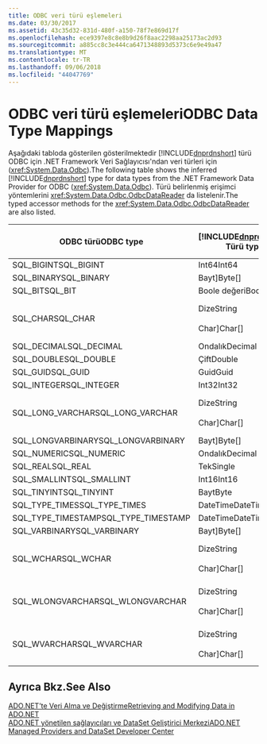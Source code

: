```yaml
---
title: ODBC veri türü eşlemeleri
ms.date: 03/30/2017
ms.assetid: 43c35d32-831d-480f-a150-78f7e869d17f
ms.openlocfilehash: ece9397e8c8e8b9d26f8aac2298aa25173ac2d93
ms.sourcegitcommit: a885cc8c3e444ca6471348893d5373c6e9e49a47
ms.translationtype: MT
ms.contentlocale: tr-TR
ms.lasthandoff: 09/06/2018
ms.locfileid: "44047769"
---
```

# <a name="odbc-data-type-mappings"></a><span data-ttu-id="1559b-102">ODBC veri türü eşlemeleri</span><span class="sxs-lookup"><span data-stu-id="1559b-102">ODBC Data Type Mappings</span></span>
<span data-ttu-id="1559b-103">Aşağıdaki tabloda gösterilen gösterilmektedir [!INCLUDE[dnprdnshort](../../../../includes/dnprdnshort-md.md)] türü ODBC için .NET Framework Veri Sağlayıcısı'ndan veri türleri için (<xref:System.Data.Odbc>).</span><span class="sxs-lookup"><span data-stu-id="1559b-103">The following table shows the inferred [!INCLUDE[dnprdnshort](../../../../includes/dnprdnshort-md.md)] type for data types from the .NET Framework Data Provider for ODBC (<xref:System.Data.Odbc>).</span></span> <span data-ttu-id="1559b-104">Türü belirlenmiş erişimci yöntemlerini <xref:System.Data.Odbc.OdbcDataReader> da listelenir.</span><span class="sxs-lookup"><span data-stu-id="1559b-104">The typed accessor methods for the <xref:System.Data.Odbc.OdbcDataReader> are also listed.</span></span>  
  
|<span data-ttu-id="1559b-105">ODBC türü</span><span class="sxs-lookup"><span data-stu-id="1559b-105">ODBC type</span></span>|[!INCLUDE[dnprdnshort](../../../../includes/dnprdnshort-md.md)]<span data-ttu-id="1559b-106"> Türü</span><span class="sxs-lookup"><span data-stu-id="1559b-106"> type</span></span>|[!INCLUDE[dnprdnshort](../../../../includes/dnprdnshort-md.md)]<span data-ttu-id="1559b-107"> türü belirlenmiş erişimcisi</span><span class="sxs-lookup"><span data-stu-id="1559b-107"> typed accessor</span></span>|  
|---------------|----------------------------------------------------------------------|--------------------------------------------------------------------------------|  
|<span data-ttu-id="1559b-108">SQL_BIGINT</span><span class="sxs-lookup"><span data-stu-id="1559b-108">SQL_BIGINT</span></span>|<span data-ttu-id="1559b-109">Int64</span><span class="sxs-lookup"><span data-stu-id="1559b-109">Int64</span></span>|<span data-ttu-id="1559b-110">GetInt64()</span><span class="sxs-lookup"><span data-stu-id="1559b-110">GetInt64()</span></span>|  
|<span data-ttu-id="1559b-111">SQL_BINARY</span><span class="sxs-lookup"><span data-stu-id="1559b-111">SQL_BINARY</span></span>|<span data-ttu-id="1559b-112">Bayt]</span><span class="sxs-lookup"><span data-stu-id="1559b-112">Byte[]</span></span>|<span data-ttu-id="1559b-113">GetBytes()</span><span class="sxs-lookup"><span data-stu-id="1559b-113">GetBytes()</span></span>|  
|<span data-ttu-id="1559b-114">SQL_BIT</span><span class="sxs-lookup"><span data-stu-id="1559b-114">SQL_BIT</span></span>|<span data-ttu-id="1559b-115">Boole değeri</span><span class="sxs-lookup"><span data-stu-id="1559b-115">Boolean</span></span>|<span data-ttu-id="1559b-116">GetBoolean()</span><span class="sxs-lookup"><span data-stu-id="1559b-116">GetBoolean()</span></span>|  
|<span data-ttu-id="1559b-117">SQL_CHAR</span><span class="sxs-lookup"><span data-stu-id="1559b-117">SQL_CHAR</span></span>|<span data-ttu-id="1559b-118">Dize</span><span class="sxs-lookup"><span data-stu-id="1559b-118">String</span></span><br /><br /> <span data-ttu-id="1559b-119">Char]</span><span class="sxs-lookup"><span data-stu-id="1559b-119">Char[]</span></span>|<span data-ttu-id="1559b-120">GetString() yöntemini kullanarak</span><span class="sxs-lookup"><span data-stu-id="1559b-120">GetString()</span></span><br /><br /> <span data-ttu-id="1559b-121">GetChars()</span><span class="sxs-lookup"><span data-stu-id="1559b-121">GetChars()</span></span>|  
|<span data-ttu-id="1559b-122">SQL_DECIMAL</span><span class="sxs-lookup"><span data-stu-id="1559b-122">SQL_DECIMAL</span></span>|<span data-ttu-id="1559b-123">Ondalık</span><span class="sxs-lookup"><span data-stu-id="1559b-123">Decimal</span></span>|<span data-ttu-id="1559b-124">GetDecimal()</span><span class="sxs-lookup"><span data-stu-id="1559b-124">GetDecimal()</span></span>|  
|<span data-ttu-id="1559b-125">SQL_DOUBLE</span><span class="sxs-lookup"><span data-stu-id="1559b-125">SQL_DOUBLE</span></span>|<span data-ttu-id="1559b-126">Çift</span><span class="sxs-lookup"><span data-stu-id="1559b-126">Double</span></span>|<span data-ttu-id="1559b-127">GetDouble()</span><span class="sxs-lookup"><span data-stu-id="1559b-127">GetDouble()</span></span>|  
|<span data-ttu-id="1559b-128">SQL_GUID</span><span class="sxs-lookup"><span data-stu-id="1559b-128">SQL_GUID</span></span>|<span data-ttu-id="1559b-129">Guid</span><span class="sxs-lookup"><span data-stu-id="1559b-129">Guid</span></span>|<span data-ttu-id="1559b-130">GetGuid()</span><span class="sxs-lookup"><span data-stu-id="1559b-130">GetGuid()</span></span>|  
|<span data-ttu-id="1559b-131">SQL_INTEGER</span><span class="sxs-lookup"><span data-stu-id="1559b-131">SQL_INTEGER</span></span>|<span data-ttu-id="1559b-132">Int32</span><span class="sxs-lookup"><span data-stu-id="1559b-132">Int32</span></span>|<span data-ttu-id="1559b-133">GetInt32()</span><span class="sxs-lookup"><span data-stu-id="1559b-133">GetInt32()</span></span>|  
|<span data-ttu-id="1559b-134">SQL_LONG_VARCHAR</span><span class="sxs-lookup"><span data-stu-id="1559b-134">SQL_LONG_VARCHAR</span></span>|<span data-ttu-id="1559b-135">Dize</span><span class="sxs-lookup"><span data-stu-id="1559b-135">String</span></span><br /><br /> <span data-ttu-id="1559b-136">Char]</span><span class="sxs-lookup"><span data-stu-id="1559b-136">Char[]</span></span>|<span data-ttu-id="1559b-137">GetString() yöntemini kullanarak</span><span class="sxs-lookup"><span data-stu-id="1559b-137">GetString()</span></span><br /><br /> <span data-ttu-id="1559b-138">GetChars()</span><span class="sxs-lookup"><span data-stu-id="1559b-138">GetChars()</span></span>|  
|<span data-ttu-id="1559b-139">SQL_LONGVARBINARY</span><span class="sxs-lookup"><span data-stu-id="1559b-139">SQL_LONGVARBINARY</span></span>|<span data-ttu-id="1559b-140">Bayt]</span><span class="sxs-lookup"><span data-stu-id="1559b-140">Byte[]</span></span>|<span data-ttu-id="1559b-141">GetBytes()</span><span class="sxs-lookup"><span data-stu-id="1559b-141">GetBytes()</span></span>|  
|<span data-ttu-id="1559b-142">SQL_NUMERIC</span><span class="sxs-lookup"><span data-stu-id="1559b-142">SQL_NUMERIC</span></span>|<span data-ttu-id="1559b-143">Ondalık</span><span class="sxs-lookup"><span data-stu-id="1559b-143">Decimal</span></span>|<span data-ttu-id="1559b-144">GetDecimal()</span><span class="sxs-lookup"><span data-stu-id="1559b-144">GetDecimal()</span></span>|  
|<span data-ttu-id="1559b-145">SQL_REAL</span><span class="sxs-lookup"><span data-stu-id="1559b-145">SQL_REAL</span></span>|<span data-ttu-id="1559b-146">Tek</span><span class="sxs-lookup"><span data-stu-id="1559b-146">Single</span></span>|<span data-ttu-id="1559b-147">GetFloat()</span><span class="sxs-lookup"><span data-stu-id="1559b-147">GetFloat()</span></span>|  
|<span data-ttu-id="1559b-148">SQL_SMALLINT</span><span class="sxs-lookup"><span data-stu-id="1559b-148">SQL_SMALLINT</span></span>|<span data-ttu-id="1559b-149">Int16</span><span class="sxs-lookup"><span data-stu-id="1559b-149">Int16</span></span>|<span data-ttu-id="1559b-150">GetInt16()</span><span class="sxs-lookup"><span data-stu-id="1559b-150">GetInt16()</span></span>|  
|<span data-ttu-id="1559b-151">SQL_TINYINT</span><span class="sxs-lookup"><span data-stu-id="1559b-151">SQL_TINYINT</span></span>|<span data-ttu-id="1559b-152">Bayt</span><span class="sxs-lookup"><span data-stu-id="1559b-152">Byte</span></span>|<span data-ttu-id="1559b-153">GetByte()</span><span class="sxs-lookup"><span data-stu-id="1559b-153">GetByte()</span></span>|  
|<span data-ttu-id="1559b-154">SQL_TYPE_TIMES</span><span class="sxs-lookup"><span data-stu-id="1559b-154">SQL_TYPE_TIMES</span></span>|<span data-ttu-id="1559b-155">DateTime</span><span class="sxs-lookup"><span data-stu-id="1559b-155">DateTime</span></span>|<span data-ttu-id="1559b-156">GetDateTime()</span><span class="sxs-lookup"><span data-stu-id="1559b-156">GetDateTime()</span></span>|  
|<span data-ttu-id="1559b-157">SQL_TYPE_TIMESTAMP</span><span class="sxs-lookup"><span data-stu-id="1559b-157">SQL_TYPE_TIMESTAMP</span></span>|<span data-ttu-id="1559b-158">DateTime</span><span class="sxs-lookup"><span data-stu-id="1559b-158">DateTime</span></span>|<span data-ttu-id="1559b-159">GetDateTime()</span><span class="sxs-lookup"><span data-stu-id="1559b-159">GetDateTime()</span></span>|  
|<span data-ttu-id="1559b-160">SQL_VARBINARY</span><span class="sxs-lookup"><span data-stu-id="1559b-160">SQL_VARBINARY</span></span>|<span data-ttu-id="1559b-161">Bayt]</span><span class="sxs-lookup"><span data-stu-id="1559b-161">Byte[]</span></span>|<span data-ttu-id="1559b-162">GetBytes()</span><span class="sxs-lookup"><span data-stu-id="1559b-162">GetBytes()</span></span>|  
|<span data-ttu-id="1559b-163">SQL_WCHAR</span><span class="sxs-lookup"><span data-stu-id="1559b-163">SQL_WCHAR</span></span>|<span data-ttu-id="1559b-164">Dize</span><span class="sxs-lookup"><span data-stu-id="1559b-164">String</span></span><br /><br /> <span data-ttu-id="1559b-165">Char]</span><span class="sxs-lookup"><span data-stu-id="1559b-165">Char[]</span></span>|<span data-ttu-id="1559b-166">GetString() yöntemini kullanarak</span><span class="sxs-lookup"><span data-stu-id="1559b-166">GetString()</span></span><br /><br /> <span data-ttu-id="1559b-167">GetChars()</span><span class="sxs-lookup"><span data-stu-id="1559b-167">GetChars()</span></span>|  
|<span data-ttu-id="1559b-168">SQL_WLONGVARCHAR</span><span class="sxs-lookup"><span data-stu-id="1559b-168">SQL_WLONGVARCHAR</span></span>|<span data-ttu-id="1559b-169">Dize</span><span class="sxs-lookup"><span data-stu-id="1559b-169">String</span></span><br /><br /> <span data-ttu-id="1559b-170">Char]</span><span class="sxs-lookup"><span data-stu-id="1559b-170">Char[]</span></span>|<span data-ttu-id="1559b-171">GetString() yöntemini kullanarak</span><span class="sxs-lookup"><span data-stu-id="1559b-171">GetString()</span></span><br /><br /> <span data-ttu-id="1559b-172">GetChars()</span><span class="sxs-lookup"><span data-stu-id="1559b-172">GetChars()</span></span>|  
|<span data-ttu-id="1559b-173">SQL_WVARCHAR</span><span class="sxs-lookup"><span data-stu-id="1559b-173">SQL_WVARCHAR</span></span>|<span data-ttu-id="1559b-174">Dize</span><span class="sxs-lookup"><span data-stu-id="1559b-174">String</span></span><br /><br /> <span data-ttu-id="1559b-175">Char]</span><span class="sxs-lookup"><span data-stu-id="1559b-175">Char[]</span></span>|<span data-ttu-id="1559b-176">GetString() yöntemini kullanarak</span><span class="sxs-lookup"><span data-stu-id="1559b-176">GetString()</span></span><br /><br /> <span data-ttu-id="1559b-177">GetChars()</span><span class="sxs-lookup"><span data-stu-id="1559b-177">GetChars()</span></span>|  
  
## <a name="see-also"></a><span data-ttu-id="1559b-178">Ayrıca Bkz.</span><span class="sxs-lookup"><span data-stu-id="1559b-178">See Also</span></span>  
 [<span data-ttu-id="1559b-179">ADO.NET’te Veri Alma ve Değiştirme</span><span class="sxs-lookup"><span data-stu-id="1559b-179">Retrieving and Modifying Data in ADO.NET</span></span>](../../../../docs/framework/data/adonet/retrieving-and-modifying-data.md)  
 [<span data-ttu-id="1559b-180">ADO.NET yönetilen sağlayıcıları ve DataSet Geliştirici Merkezi</span><span class="sxs-lookup"><span data-stu-id="1559b-180">ADO.NET Managed Providers and DataSet Developer Center</span></span>](https://go.microsoft.com/fwlink/?LinkId=217917)

